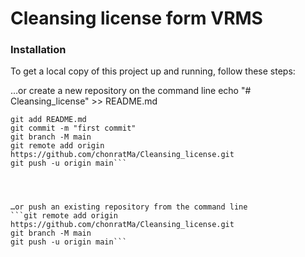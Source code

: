 # Cleansing license form VRMS

### Installation

To get a local copy of this project up and running, follow these steps:

…or create a new repository on the command line
echo "# Cleansing_license" >> README.md
```git init
git add README.md
git commit -m "first commit"
git branch -M main
git remote add origin https://github.com/chonratMa/Cleansing_license.git
git push -u origin main```




…or push an existing repository from the command line
```git remote add origin https://github.com/chonratMa/Cleansing_license.git
git branch -M main
git push -u origin main```